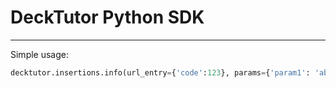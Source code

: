 # DeckTutor Python SDK
-------------------------
Simple usage: <br>
```python
decktutor.insertions.info(url_entry={'code':123}, params={'param1': 'abc', 'param2': 'def'})
```

